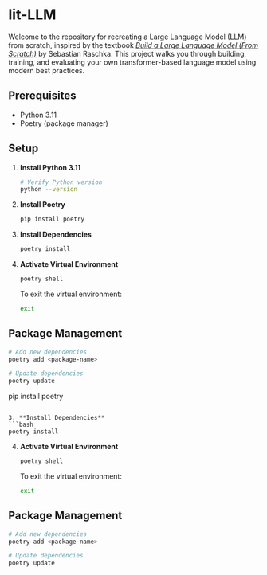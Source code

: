 # lit-LLM

Welcome to the repository for recreating a Large Language Model (LLM) from scratch, inspired by the textbook [*Build a Large Language Model (From Scratch)*](https://github.com/rasbt) by Sebastian Raschka. This project walks you through building, training, and evaluating your own transformer-based language model using modern best practices.


## Prerequisites

- Python 3.11
- Poetry (package manager)

## Setup

1. **Install Python 3.11**
   ```bash
   # Verify Python version
   python --version
   ```

2. **Install Poetry**
   ```bash
   pip install poetry
   ```

3. **Install Dependencies**
   ```bash
   poetry install
   ```

4. **Activate Virtual Environment**
   ```bash
   poetry shell
   ```
   To exit the virtual environment:
   ```bash
   exit
   ```

## Package Management

```bash
# Add new dependencies
poetry add <package-name>

# Update dependencies
poetry update
```
   pip install poetry
   ```

3. **Install Dependencies**
   ```bash
   poetry install
   ```

4. **Activate Virtual Environment**
   ```bash
   poetry shell
   ```
   To exit the virtual environment:
   ```bash
   exit
   ```

## Package Management

```bash
# Add new dependencies
poetry add <package-name>

# Update dependencies
poetry update
```
